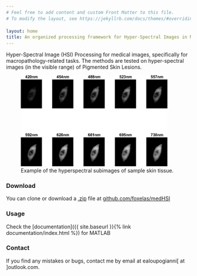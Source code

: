 ```yaml
---
# Feel free to add content and custom Front Matter to this file.
# To modify the layout, see https://jekyllrb.com/docs/themes/#overriding-theme-defaults

layout: home
title: An organized processing framework for Hyper-Spectral Images in Medicine
---
```


Hyper-Spectral Image (HSI) Processing for medical images, specifically for macropathology-related tasks.
The methods are tested on hyper-spectral images (in the visible range) of Pigmented Skin Lesions.

<figure>
	<img src="assets/images/example_hsi.jpg"  alt="Example of Hyperspectral image" class="center" width="400" />
  <figcaption>Example of the hyperspectral subimages of sample skin tissue.</figcaption>
</figure>

### Download

You can clone or download a [.zip](https://github.com/foxelas/medHSI/archive/refs/heads/main.zip) file at [github.com/foxelas/medHSI](https://github.com/foxelas/medHSI/)

### Usage

Check the [documentation]({{ site.baseurl }}{% link documentation/index.html %}) for MATLAB 

### Contact

If you find any mistakes or bugs, contact me by email at ealoupogianni[ at ]outlook.com.
